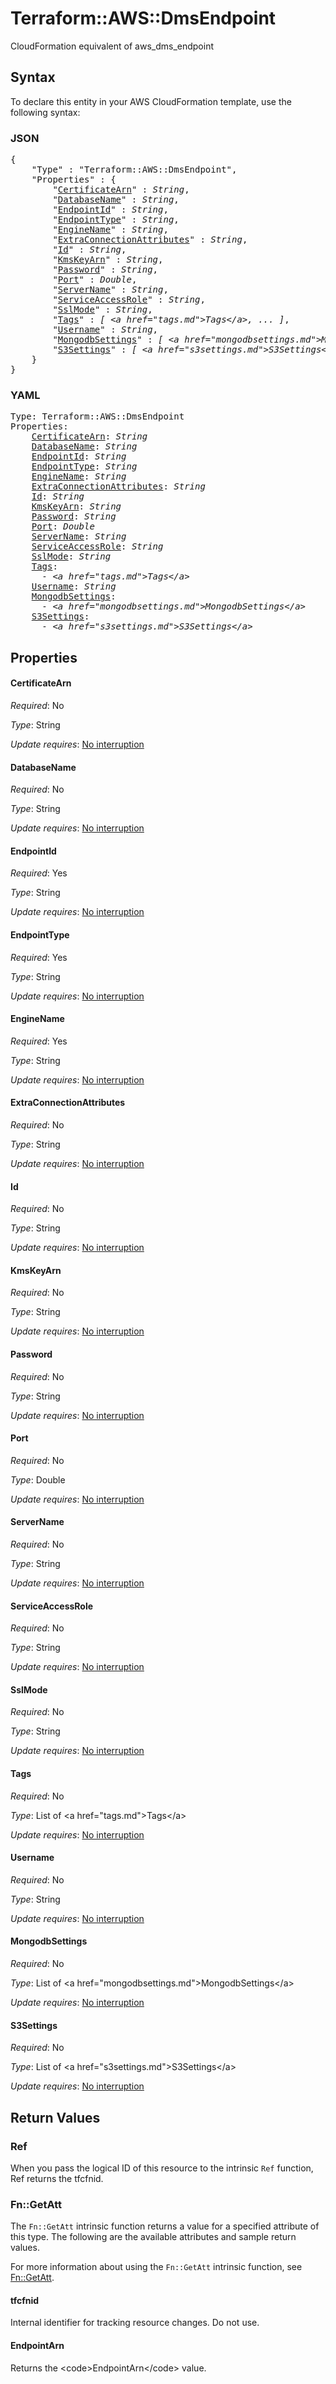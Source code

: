 # Terraform::AWS::DmsEndpoint

CloudFormation equivalent of aws_dms_endpoint

## Syntax

To declare this entity in your AWS CloudFormation template, use the following syntax:

### JSON

<pre>
{
    "Type" : "Terraform::AWS::DmsEndpoint",
    "Properties" : {
        "<a href="#certificatearn" title="CertificateArn">CertificateArn</a>" : <i>String</i>,
        "<a href="#databasename" title="DatabaseName">DatabaseName</a>" : <i>String</i>,
        "<a href="#endpointid" title="EndpointId">EndpointId</a>" : <i>String</i>,
        "<a href="#endpointtype" title="EndpointType">EndpointType</a>" : <i>String</i>,
        "<a href="#enginename" title="EngineName">EngineName</a>" : <i>String</i>,
        "<a href="#extraconnectionattributes" title="ExtraConnectionAttributes">ExtraConnectionAttributes</a>" : <i>String</i>,
        "<a href="#id" title="Id">Id</a>" : <i>String</i>,
        "<a href="#kmskeyarn" title="KmsKeyArn">KmsKeyArn</a>" : <i>String</i>,
        "<a href="#password" title="Password">Password</a>" : <i>String</i>,
        "<a href="#port" title="Port">Port</a>" : <i>Double</i>,
        "<a href="#servername" title="ServerName">ServerName</a>" : <i>String</i>,
        "<a href="#serviceaccessrole" title="ServiceAccessRole">ServiceAccessRole</a>" : <i>String</i>,
        "<a href="#sslmode" title="SslMode">SslMode</a>" : <i>String</i>,
        "<a href="#tags" title="Tags">Tags</a>" : <i>[ &lt;a href=&#34;tags.md&#34;&gt;Tags&lt;/a&gt;, ... ]</i>,
        "<a href="#username" title="Username">Username</a>" : <i>String</i>,
        "<a href="#mongodbsettings" title="MongodbSettings">MongodbSettings</a>" : <i>[ &lt;a href=&#34;mongodbsettings.md&#34;&gt;MongodbSettings&lt;/a&gt;, ... ]</i>,
        "<a href="#s3settings" title="S3Settings">S3Settings</a>" : <i>[ &lt;a href=&#34;s3settings.md&#34;&gt;S3Settings&lt;/a&gt;, ... ]</i>
    }
}
</pre>

### YAML

<pre>
Type: Terraform::AWS::DmsEndpoint
Properties:
    <a href="#certificatearn" title="CertificateArn">CertificateArn</a>: <i>String</i>
    <a href="#databasename" title="DatabaseName">DatabaseName</a>: <i>String</i>
    <a href="#endpointid" title="EndpointId">EndpointId</a>: <i>String</i>
    <a href="#endpointtype" title="EndpointType">EndpointType</a>: <i>String</i>
    <a href="#enginename" title="EngineName">EngineName</a>: <i>String</i>
    <a href="#extraconnectionattributes" title="ExtraConnectionAttributes">ExtraConnectionAttributes</a>: <i>String</i>
    <a href="#id" title="Id">Id</a>: <i>String</i>
    <a href="#kmskeyarn" title="KmsKeyArn">KmsKeyArn</a>: <i>String</i>
    <a href="#password" title="Password">Password</a>: <i>String</i>
    <a href="#port" title="Port">Port</a>: <i>Double</i>
    <a href="#servername" title="ServerName">ServerName</a>: <i>String</i>
    <a href="#serviceaccessrole" title="ServiceAccessRole">ServiceAccessRole</a>: <i>String</i>
    <a href="#sslmode" title="SslMode">SslMode</a>: <i>String</i>
    <a href="#tags" title="Tags">Tags</a>: <i>
      - &lt;a href=&#34;tags.md&#34;&gt;Tags&lt;/a&gt;</i>
    <a href="#username" title="Username">Username</a>: <i>String</i>
    <a href="#mongodbsettings" title="MongodbSettings">MongodbSettings</a>: <i>
      - &lt;a href=&#34;mongodbsettings.md&#34;&gt;MongodbSettings&lt;/a&gt;</i>
    <a href="#s3settings" title="S3Settings">S3Settings</a>: <i>
      - &lt;a href=&#34;s3settings.md&#34;&gt;S3Settings&lt;/a&gt;</i>
</pre>

## Properties

#### CertificateArn

_Required_: No

_Type_: String

_Update requires_: [No interruption](https://docs.aws.amazon.com/AWSCloudFormation/latest/UserGuide/using-cfn-updating-stacks-update-behaviors.html#update-no-interrupt)

#### DatabaseName

_Required_: No

_Type_: String

_Update requires_: [No interruption](https://docs.aws.amazon.com/AWSCloudFormation/latest/UserGuide/using-cfn-updating-stacks-update-behaviors.html#update-no-interrupt)

#### EndpointId

_Required_: Yes

_Type_: String

_Update requires_: [No interruption](https://docs.aws.amazon.com/AWSCloudFormation/latest/UserGuide/using-cfn-updating-stacks-update-behaviors.html#update-no-interrupt)

#### EndpointType

_Required_: Yes

_Type_: String

_Update requires_: [No interruption](https://docs.aws.amazon.com/AWSCloudFormation/latest/UserGuide/using-cfn-updating-stacks-update-behaviors.html#update-no-interrupt)

#### EngineName

_Required_: Yes

_Type_: String

_Update requires_: [No interruption](https://docs.aws.amazon.com/AWSCloudFormation/latest/UserGuide/using-cfn-updating-stacks-update-behaviors.html#update-no-interrupt)

#### ExtraConnectionAttributes

_Required_: No

_Type_: String

_Update requires_: [No interruption](https://docs.aws.amazon.com/AWSCloudFormation/latest/UserGuide/using-cfn-updating-stacks-update-behaviors.html#update-no-interrupt)

#### Id

_Required_: No

_Type_: String

_Update requires_: [No interruption](https://docs.aws.amazon.com/AWSCloudFormation/latest/UserGuide/using-cfn-updating-stacks-update-behaviors.html#update-no-interrupt)

#### KmsKeyArn

_Required_: No

_Type_: String

_Update requires_: [No interruption](https://docs.aws.amazon.com/AWSCloudFormation/latest/UserGuide/using-cfn-updating-stacks-update-behaviors.html#update-no-interrupt)

#### Password

_Required_: No

_Type_: String

_Update requires_: [No interruption](https://docs.aws.amazon.com/AWSCloudFormation/latest/UserGuide/using-cfn-updating-stacks-update-behaviors.html#update-no-interrupt)

#### Port

_Required_: No

_Type_: Double

_Update requires_: [No interruption](https://docs.aws.amazon.com/AWSCloudFormation/latest/UserGuide/using-cfn-updating-stacks-update-behaviors.html#update-no-interrupt)

#### ServerName

_Required_: No

_Type_: String

_Update requires_: [No interruption](https://docs.aws.amazon.com/AWSCloudFormation/latest/UserGuide/using-cfn-updating-stacks-update-behaviors.html#update-no-interrupt)

#### ServiceAccessRole

_Required_: No

_Type_: String

_Update requires_: [No interruption](https://docs.aws.amazon.com/AWSCloudFormation/latest/UserGuide/using-cfn-updating-stacks-update-behaviors.html#update-no-interrupt)

#### SslMode

_Required_: No

_Type_: String

_Update requires_: [No interruption](https://docs.aws.amazon.com/AWSCloudFormation/latest/UserGuide/using-cfn-updating-stacks-update-behaviors.html#update-no-interrupt)

#### Tags

_Required_: No

_Type_: List of &lt;a href=&#34;tags.md&#34;&gt;Tags&lt;/a&gt;

_Update requires_: [No interruption](https://docs.aws.amazon.com/AWSCloudFormation/latest/UserGuide/using-cfn-updating-stacks-update-behaviors.html#update-no-interrupt)

#### Username

_Required_: No

_Type_: String

_Update requires_: [No interruption](https://docs.aws.amazon.com/AWSCloudFormation/latest/UserGuide/using-cfn-updating-stacks-update-behaviors.html#update-no-interrupt)

#### MongodbSettings

_Required_: No

_Type_: List of &lt;a href=&#34;mongodbsettings.md&#34;&gt;MongodbSettings&lt;/a&gt;

_Update requires_: [No interruption](https://docs.aws.amazon.com/AWSCloudFormation/latest/UserGuide/using-cfn-updating-stacks-update-behaviors.html#update-no-interrupt)

#### S3Settings

_Required_: No

_Type_: List of &lt;a href=&#34;s3settings.md&#34;&gt;S3Settings&lt;/a&gt;

_Update requires_: [No interruption](https://docs.aws.amazon.com/AWSCloudFormation/latest/UserGuide/using-cfn-updating-stacks-update-behaviors.html#update-no-interrupt)

## Return Values

### Ref

When you pass the logical ID of this resource to the intrinsic `Ref` function, Ref returns the tfcfnid.

### Fn::GetAtt

The `Fn::GetAtt` intrinsic function returns a value for a specified attribute of this type. The following are the available attributes and sample return values.

For more information about using the `Fn::GetAtt` intrinsic function, see [Fn::GetAtt](https://docs.aws.amazon.com/AWSCloudFormation/latest/UserGuide/intrinsic-function-reference-getatt.html).

#### tfcfnid

Internal identifier for tracking resource changes. Do not use.

#### EndpointArn

Returns the &lt;code&gt;EndpointArn&lt;/code&gt; value.

